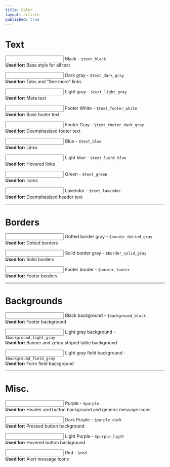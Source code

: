 ```yaml
---
title: Color
layout: article
published: true
---
```


<div class="style-guide__colors">
  <h1>Text</h1>

  <p class="text_black">
    <input class="color-val" type="text" />
    Black - <code>$text_black</code><br />
    <strong>Used for:</strong> Base style for all text
  </p>

  <p class="text_dark_gray">
    <input class="color-val" type="text" />
    Dark gray - <code>$text_dark_gray</code><br />
    <strong>Used for:</strong> Tabs and "See more" links
  </p>

  <p class="text_light_gray">
    <input class="color-val" type="text" />
    Light gray - <code>$text_light_gray</code><br />
    <strong>Used for:</strong> Meta text
  </p>

  <p class="text_footer_white">
    <input class="color-val" type="text" />
    Footer White - <code>$text_footer_white</code><br />
    <strong>Used for:</strong> Base footer text
  </p>

  <p class="text_footer_dark_gray">
    <input class="color-val" type="text" />
    Footer Gray - <code>$text_footer_dark_gray</code><br />
    <strong>Used for:</strong> Deemphasized footer text
  </p>

  <p class="text_blue">
    <input class="color-val" type="text" />
    Blue - <code>$text_blue</code><br />
    <strong>Used for:</strong> Links
  </p>

  <p class="text_light_blue">
    <input class="color-val" type="text" />
    Light blue - <code>$text_light_blue</code><br />
    <strong>Used for:</strong> Hovered links
  </p>

  <p class="text_green">
    <input class="color-val" type="text" />
    Green - <code>$text_green</code><br />
    <strong>Used for:</strong> Icons
  </p>

  <p class="text_lavendar">
    <input class="color-val" type="text" />
    Lavendar - <code>$text_lavendar</code><br />
    <strong>Used for:</strong> Deemphasized header text
  </p>

  <hr /><h1>Borders</h1>

  <p class="border_dotted_gray">
    <input class="color-val" type="text" />
    Dotted border gray - <code>$border_dotted_gray</code><br />
    <strong>Used for:</strong> Dotted borders
  </p>

  <p class="border_solid_gray">
    <input class="color-val" type="text" />
    Solid border gray - <code>$border_solid_gray</code><br />
    <strong>Used for:</strong> Solid borders
  </p>

  <p class="border_footer">
    <input class="color-val" type="text" />
    Footer border - <code>$border_footer</code><br />
    <strong>Used for:</strong> Footer borders
  </p>

  <hr /><h1>Backgrounds</h1>

  <p class="background_black">
    <input class="color-val" type="text" />
    Black background - <code>$background_black</code><br />
    <strong>Used for:</strong> Footer background
  </p>

  <p class="background_light_gray">
    <input class="color-val" type="text" />
    Light gray background - <code>$background_light_gray</code><br />
    <strong>Used for:</strong> Banner and zebra striped table background
  </p>

  <p class="background_field_gray">
    <input class="color-val" type="text" />
    Light gray field background - <code>$background_field_gray</code><br />
    <strong>Used for:</strong> Form field background
  </p>

  <hr /><h1>Misc.</h1>

  <p class="purple">
    <input class="color-val" type="text" />
    Purple - <code>$purple</code><br />
    <strong>Used for:</strong> Header and button background and generic message icons
  </p>

  <p class="purple_dark">
    <input class="color-val" type="text" />
    Dark Purple - <code>$purple_dark</code><br />
    <strong>Used for:</strong> Pressed button background
  </p>

  <p class="purple_light">
    <input class="color-val" type="text" />
    Light Purple - <code>$purple_light</code><br />
    <strong>Used for:</strong> Hovered button background
  </p>

  <p class="red">
    <input class="color-val" type="text" />
    Red - <code>$red</code><br />
    <strong>Used for:</strong> Alert message icons
  </p>
</div>

<script type="text/javascript">
  var hexDigits = new Array
          ("0","1","2","3","4","5","6","7","8","9","a","b","c","d","e","f");

  //Function to convert hex format to a rgb color
  function rgb2hex(rgb) {
   rgb = rgb.match(/^rgb\((\d+),\s*(\d+),\s*(\d+)\)$/);
   return "#" + hex(rgb[1]) + hex(rgb[2]) + hex(rgb[3]);
  }

  function hex(x) {
    return isNaN(x) ? "00" : hexDigits[(x - x % 16) / 16] + hexDigits[x % 16];
   }

  var fields = document.querySelectorAll('.color-val');
  for (var i = fields.length - 1; i >= 0; i--) {
    var field = fields[i];
    var style = window.getComputedStyle(field);
    var rgb = style.backgroundColor;
    field.value = rgb2hex(rgb);
  }
</script>
